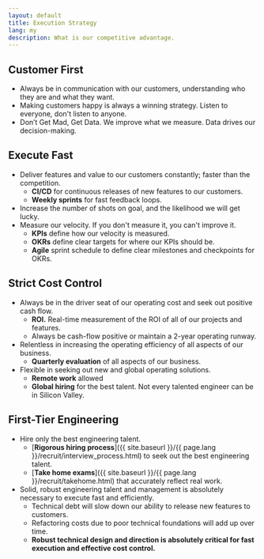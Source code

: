 ```yaml
---
layout: default
title: Execution Strategy
lang: my
description: What is our competitive advantage.
---
```


## Customer First
* Always be in communication with our customers, understanding who they are and what they want. 
* Making customers happy is always a winning strategy. Listen to everyone, don't listen to anyone.
* Don’t Get Mad, Get Data. We improve what we measure. Data drives our decision-making.

## Execute Fast
* Deliver features and value to our customers constantly; faster than the competition.
	* **CI/CD** for continuous releases of new features to our customers.
	* **Weekly sprints** for fast feedback loops.
* Increase the number of shots on goal, and the likelihood we will get lucky.
* Measure our velocity. If you don't measure it, you can't improve it.
	* **KPIs** define how our velocity is measured.
	* **OKRs** define clear targets for where our KPIs should be.
	* **Agile** sprint schedule to define clear milestones and checkpoints for OKRs.

## Strict Cost Control
* Always be in the driver seat of our operating cost and seek out positive cash flow.
	* **ROI.** Real-time measurement of the ROI of all of our projects and features.
	* Always be cash-flow positive or maintain a 2-year operating runway.
* Relentless in increasing the operating efficiency of all aspects of our business.
	* **Quarterly evaluation** of all aspects of our business.
* Flexible in seeking out new and global operating solutions.
	* **Remote work** allowed
	* **Global hiring** for the best talent. Not every talented engineer can be in Silicon Valley.

## First-Tier Engineering
* Hire only the best engineering talent.
	* [**Rigorous hiring process**]({{ site.baseurl }}/{{ page.lang }}/recruit/interview_process.html) to seek out the best engineering talent.
	* [**Take home exams**]({{ site.baseurl }}/{{ page.lang }}/recruit/takehome.html) that accurately reflect real work.
* Solid, robust engineering talent and management is absolutely necessary to execute fast and efficiently.
	* Technical debt will slow down our ability to release new features to customers.
	* Refactoring costs due to poor technical foundations will add up over time.
	* **Robust technical design and direction is absolutely critical for fast execution and effective cost control.**